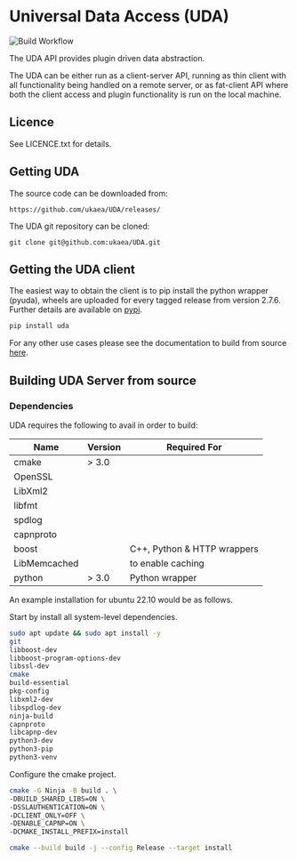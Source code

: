 # Universal Data Access (UDA)

![Build Workflow](https://github.com/ukaea/UDA/actions/workflows/cmake.yml/badge.svg)

The UDA API provides plugin driven data abstraction.

The UDA can be either run as a client-server API, running as thin client with all functionality being handled on a
remote server, or as fat-client API where both the client access and plugin functionality is run on the local machine.

## Licence

See LICENCE.txt for details.

## Getting UDA

The source code can be downloaded from:

    https://github.com/ukaea/UDA/releases/

The UDA git repository can be cloned:

    git clone git@github.com:ukaea/UDA.git

## Getting the UDA client

The easiest way to obtain the client is to pip install the python wrapper (pyuda), wheels are uploaded for every tagged release from version 2.7.6. Further details are available on [pypi](https://pypi.org/project/uda/).

```sh
pip install uda
```

For any other use cases please see the documentation to build from source [here](https://ukaea.github.io/UDA/client_installation/).

## Building UDA Server from source

### Dependencies

UDA requires the following to avail in order to build:

| Name | Version | Required For |
| --- | --- | --- |
| cmake | \> 3.0 | |
| OpenSSL | | |
| LibXml2 | | |
| libfmt | | |
| spdlog | | |
| capnproto | | |
| boost | | C++, Python & HTTP wrappers |
| LibMemcached | | to enable caching |
| python | \> 3.0 | Python wrapper |

An example installation for ubuntu 22.10 would be as follows.

Start by install all system-level dependencies.
```sh
sudo apt update && sudo apt install -y
git
libboost-dev
libboost-program-options-dev
libssl-dev
cmake
build-essential
pkg-config
libxml2-dev
libspdlog-dev
ninja-build
capnproto
libcapnp-dev
python3-dev
python3-pip
python3-venv
```

Configure the cmake project.
```sh
cmake -G Ninja -B build . \
-DBUILD_SHARED_LIBS=ON \
-DSSLAUTHENTICATION=ON \
-DCLIENT_ONLY=OFF \
-DENABLE_CAPNP=ON \
-DCMAKE_INSTALL_PREFIX=install
```

```sh
cmake --build build -j --config Release --target install
```

